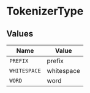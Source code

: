 # TokenizerType


## Values

| Name         | Value        |
| ------------ | ------------ |
| `PREFIX`     | prefix       |
| `WHITESPACE` | whitespace   |
| `WORD`       | word         |